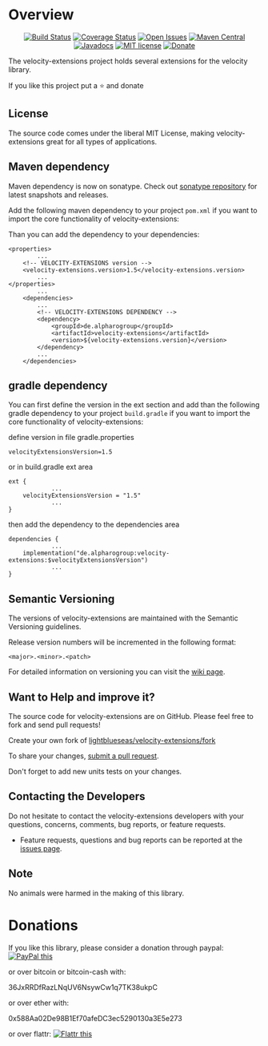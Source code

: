 # Overview

<div align="center">

[![Build Status](https://travis-ci.com/lightblueseas/velocity-extensions.svg?branch=master)](https://travis-ci.com/lightblueseas/velocity-extensions) 
[![Coverage Status](https://coveralls.io/repos/github/lightblueseas/velocity-extensions/badge.svg?branch=develop)](https://coveralls.io/github/lightblueseas/velocity-extensions?branch=master)
[![Open Issues](https://img.shields.io/github/issues/lightblueseas/velocity-extensions.svg?style=flat)](https://github.com/lightblueseas/velocity-extensions/issues)
[![Maven Central](https://maven-badges.herokuapp.com/maven-central/de.alpharogroup/velocity-extensions/badge.svg)](https://maven-badges.herokuapp.com/maven-central/de.alpharogroup/velocity-extensions)
[![Javadocs](http://www.javadoc.io/badge/de.alpharogroup/velocity-extensions.svg)](http://www.javadoc.io/doc/de.alpharogroup/velocity-extensions)
[![MIT license](http://img.shields.io/badge/license-MIT-brightgreen.svg?style=flat)](http://opensource.org/licenses/MIT)
[![Donate](https://img.shields.io/badge/donate-❤-ff2244.svg)](https://www.paypal.com/cgi-bin/webscr?cmd=_s-xclick&hosted_button_id=GVBTWLRAZ7HB8)

</div>

The velocity-extensions project holds several extensions for the velocity library.

If you like this project put a ⭐ and donate

## License

The source code comes under the liberal MIT License, making velocity-extensions great for all types of applications.

## Maven dependency

Maven dependency is now on sonatype.
Check out [sonatype repository](https://oss.sonatype.org/index.html#nexus-search;gav~de.alpharogroup~velocity-extensions~~~) for latest snapshots and releases.

Add the following maven dependency to your project `pom.xml` if you want to import the core functionality of velocity-extensions:

Than you can add the dependency to your dependencies:

	<properties>
			...
		<!-- VELOCITY-EXTENSIONS version -->
		<velocity-extensions.version>1.5</velocity-extensions.version>
			...
	</properties>
			...
		<dependencies>
			...
			<!-- VELOCITY-EXTENSIONS DEPENDENCY -->
			<dependency>
				<groupId>de.alpharogroup</groupId>
				<artifactId>velocity-extensions</artifactId>
				<version>${velocity-extensions.version}</version>
			</dependency>
			...
		</dependencies>
	
			
## gradle dependency

You can first define the version in the ext section and add than the following gradle dependency to 
your project `build.gradle` if you want to import the core functionality of velocity-extensions:

define version in file gradle.properties
```
velocityExtensionsVersion=1.5
```

or in build.gradle ext area

```
ext {
			...
    velocityExtensionsVersion = "1.5"
			...
}
```

then add the dependency to the dependencies area

```
dependencies {
			...
    implementation("de.alpharogroup:velocity-extensions:$velocityExtensionsVersion")
			...
}
```
	
## Semantic Versioning

The versions of velocity-extensions are maintained with the Semantic Versioning guidelines.

Release version numbers will be incremented in the following format:

`<major>.<minor>.<patch>`

For detailed information on versioning you can visit the [wiki page](https://github.com/lightblueseas/mvn-parent-projects/wiki/Semantic-Versioning).

		


## Want to Help and improve it? ###

The source code for velocity-extensions are on GitHub. Please feel free to fork and send pull requests!

Create your own fork of [lightblueseas/velocity-extensions/fork](https://github.com/lightblueseas/velocity-extensions/fork)

To share your changes, [submit a pull request](https://github.com/lightblueseas/velocity-extensions/pull/new/develop).

Don't forget to add new units tests on your changes.

## Contacting the Developers

Do not hesitate to contact the velocity-extensions developers with your questions, concerns, comments, bug reports, or feature requests.
- Feature requests, questions and bug reports can be reported at the [issues page](https://github.com/lightblueseas/velocity-extensions/issues).

## Note

No animals were harmed in the making of this library.

# Donations

If you like this library, please consider a donation through paypal: <a href="https://www.paypal.com/cgi-bin/webscr?cmd=_s-xclick&hosted_button_id=B37J9DZF6G9ZC" target="_blank">
<img src="https://www.paypalobjects.com/en_US/GB/i/btn/btn_donateCC_LG.gif" alt="PayPal this" title="PayPal – The safer, easier way to pay online!" border="0" />
</a>

or over bitcoin or bitcoin-cash with:

36JxRRDfRazLNqUV6NsywCw1q7TK38ukpC

or over ether with:

0x588Aa02De98B1Ef70afeDC3ec5290130a3E5e273

or over flattr: 
<a href="https://flattr.com/submit/auto?fid=r7vp62&url=https%3A%2F%2Fgithub.com%2Flightblueseas%2Fvelocity-extensions" target="_blank">
<img src="http://api.flattr.com/button/flattr-badge-large.png" alt="Flattr this" title="Flattr this" border="0" />
</a>

